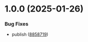 # 1.0.0 (2025-01-26)


### Bug Fixes

* publish ([8858719](https://github.com/kamdz/console-link/commit/88587199e00cb7937de8f5cf2a4bff9f6d8e812f))
